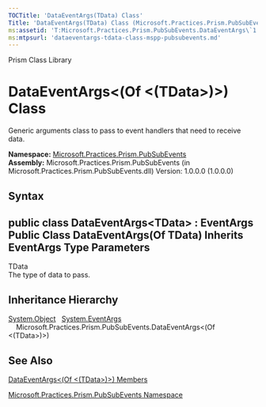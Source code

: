 ```yaml
---
TOCTitle: 'DataEventArgs(TData) Class'
Title: 'DataEventArgs(TData) Class (Microsoft.Practices.Prism.PubSubEvents)'
ms:assetid: 'T:Microsoft.Practices.Prism.PubSubEvents.DataEventArgs\`1'
ms:mtpsurl: 'dataeventargs-tdata-class-mspp-pubsubevents.md'
---
```


Prism Class Library

DataEventArgs&lt;(Of &lt;(TData&gt;)&gt;) Class
===============================================

Generic arguments class to pass to event handlers that need to receive data.

**Namespace:** [Microsoft.Practices.Prism.PubSubEvents](https://msdn.microsoft.com/library/microsoft.practices.prism.pubsubevents)
**Assembly:** Microsoft.Practices.Prism.PubSubEvents (in Microsoft.Practices.Prism.PubSubEvents.dll) Version: 1.0.0.0 (1.0.0.0)

## Syntax


public class DataEventArgs&lt;TData&gt; : EventArgs Public Class DataEventArgs(Of TData) Inherits EventArgs
Type Parameters
---------------

<span id="templatesToggle"></span>
TData  
The type of data to pass.

Inheritance Hierarchy
---------------------

<span id="familyToggle"></span>[System.Object](http://msdn.microsoft.com/en-us/library/e5kfa45b)
  [System.EventArgs](http://msdn.microsoft.com/en-us/library/118wxtk3)
    Microsoft.Practices.Prism.PubSubEvents.DataEventArgs&lt;(Of &lt;(TData&gt;)&gt;)

See Also
--------


[DataEventArgs&lt;(Of &lt;(TData&gt;)&gt;) Members](https://msdn.microsoft.com/allmembers.t:microsoft.practices.prism.pubsubevents.dataeventargs%601)

[Microsoft.Practices.Prism.PubSubEvents Namespace](https://msdn.microsoft.com/library/microsoft.practices.prism.pubsubevents)
